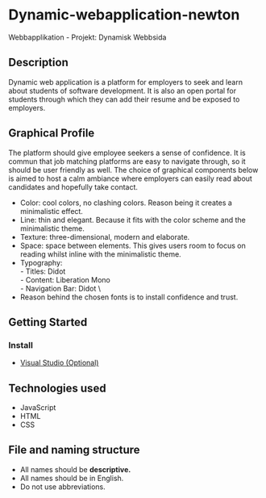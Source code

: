 # Dynamic-webapplication-newton
Webbapplikation - Projekt: Dynamisk Webbsida

## Description
Dynamic web application is a platform for employers to seek and learn about students of software development. 
It is also an open portal for students through which they can add their resume and be exposed to employers. 
## Graphical Profile
The platform should give employee seekers a sense of confidence. It is commun that job matching platforms are easy to 
navigate through, so it should be user friendly as well. The choice of graphical components below is aimed to host a calm 
ambiance where employers can easily read about candidates and hopefully take contact.

- Color: cool colors, no clashing colors. Reason being it creates a minimalistic effect.
- Line: thin and elegant. Because it fits with the color scheme and the minimalistic theme.
- Texture: three-dimensional, modern and elaborate. 
- Space: space between elements. This gives users room to focus on reading whilst inline with the minimalistic theme.
- Typography: \
           - Titles: Didot \
           - Content: Liberation Mono \
           - Navigation Bar: Didot \
- Reason behind the chosen fonts is to install confidence and trust.
## Getting Started
### Install
- [Visual Studio (Optional)](https://code.visualstudio.com/download)
## Technologies used
- JavaScript
- HTML
- CSS
## File and naming structure
- All names should be __descriptive.__
- All names should be in English.
- Do not use abbreviations.
